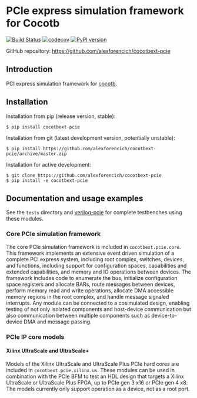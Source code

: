 # PCIe express simulation framework for Cocotb

[![Build Status](https://github.com/alexforencich/cocotbext-pcie/workflows/Regression%20Tests/badge.svg?branch=master)](https://github.com/alexforencich/cocotbext-pcie/actions/)
[![codecov](https://codecov.io/gh/alexforencich/cocotbext-pcie/branch/master/graph/badge.svg)](https://codecov.io/gh/alexforencich/cocotbext-pcie)
[![PyPI version](https://badge.fury.io/py/cocotbext-pcie.svg)](https://pypi.org/project/cocotbext-pcie)

GitHub repository: https://github.com/alexforencich/cocotbext-pcie

## Introduction

PCI express simulation framework for [cocotb](https://github.com/cocotb/cocotb).

## Installation

Installation from pip (release version, stable):

    $ pip install cocotbext-pcie

Installation from git (latest development version, potentially unstable):

    $ pip install https://github.com/alexforencich/cocotbext-pcie/archive/master.zip

Installation for active development:

    $ git clone https://github.com/alexforencich/cocotbext-pcie
    $ pip install -e cocotbext-pcie

## Documentation and usage examples

See the `tests` directory and [verilog-pcie](https://github.com/alexforencich/verilog-pcie) for complete testbenches using these modules.

### Core PCIe simulation framework

The core PCIe simulation framework is included in `cocotbext.pcie.core`.  This framework implements an extensive event driven simulation of a complete PCI express system, including root complex, switches, devices, and functions, including support for configuration spaces, capabilities and extended capabilities, and memory and IO operations between devices.  The framework includes code to enumerate the bus, initialize configuration space registers and allocate BARs, route messages between devices, perform memory read and write operations, allocate DMA accessible memory regions in the root complex, and handle message signaled interrupts.  Any module can be connected to a cosimulated design, enabling testing of not only isolated components and host-device communication but also communication between multiple components such as device-to-device DMA and message passing.

### PCIe IP core models

#### Xilinx UltraScale and UltraScale+

Models of the Xilinx UltraScale and UltraScale Plus PCIe hard cores are included in `cocotbext.pcie.xilinx.us`.  These modules can be used in combination with the PCIe BFM to test an HDL design that targets a Xilinx UltraScale or UltraScale Plus FPGA, up to PCIe gen 3 x16 or PCIe gen 4 x8.  The models currently only support operation as a device, not as a root port.

